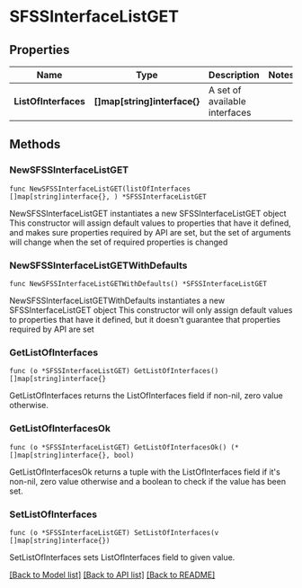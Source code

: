# SFSSInterfaceListGET

## Properties

Name | Type | Description | Notes
------------ | ------------- | ------------- | -------------
**ListOfInterfaces** | **[]map[string]interface{}** | A set of available interfaces | 

## Methods

### NewSFSSInterfaceListGET

`func NewSFSSInterfaceListGET(listOfInterfaces []map[string]interface{}, ) *SFSSInterfaceListGET`

NewSFSSInterfaceListGET instantiates a new SFSSInterfaceListGET object
This constructor will assign default values to properties that have it defined,
and makes sure properties required by API are set, but the set of arguments
will change when the set of required properties is changed

### NewSFSSInterfaceListGETWithDefaults

`func NewSFSSInterfaceListGETWithDefaults() *SFSSInterfaceListGET`

NewSFSSInterfaceListGETWithDefaults instantiates a new SFSSInterfaceListGET object
This constructor will only assign default values to properties that have it defined,
but it doesn't guarantee that properties required by API are set

### GetListOfInterfaces

`func (o *SFSSInterfaceListGET) GetListOfInterfaces() []map[string]interface{}`

GetListOfInterfaces returns the ListOfInterfaces field if non-nil, zero value otherwise.

### GetListOfInterfacesOk

`func (o *SFSSInterfaceListGET) GetListOfInterfacesOk() (*[]map[string]interface{}, bool)`

GetListOfInterfacesOk returns a tuple with the ListOfInterfaces field if it's non-nil, zero value otherwise
and a boolean to check if the value has been set.

### SetListOfInterfaces

`func (o *SFSSInterfaceListGET) SetListOfInterfaces(v []map[string]interface{})`

SetListOfInterfaces sets ListOfInterfaces field to given value.



[[Back to Model list]](../README.md#documentation-for-models) [[Back to API list]](../README.md#documentation-for-api-endpoints) [[Back to README]](../README.md)


